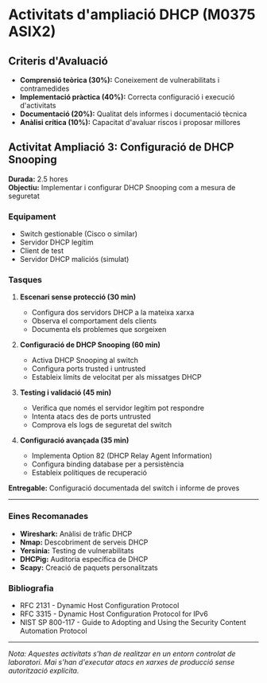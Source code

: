 # Activitats d'ampliació DHCP (M0375 ASIX2)

## Criteris d'Avaluació

- **Comprensió teòrica (30%):** Coneixement de vulnerabilitats i contramedides
- **Implementació pràctica (40%):** Correcta configuració i execució d'activitats
- **Documentació (20%):** Qualitat dels informes i documentació tècnica
- **Anàlisi crítica (10%):** Capacitat d'avaluar riscos i proposar millores

## Activitat Ampliació 3: Configuració de DHCP Snooping

**Durada:** 2.5 hores  
**Objectiu:** Implementar i configurar DHCP Snooping com a mesura de seguretat

### Equipament

- Switch gestionable (Cisco o similar)
- Servidor DHCP legítim
- Client de test
- Servidor DHCP maliciós (simulat)

### Tasques

1. **Escenari sense protecció (30 min)**
   - Configura dos servidors DHCP a la mateixa xarxa
   - Observa el comportament dels clients
   - Documenta els problemes que sorgeixen

2. **Configuració de DHCP Snooping (60 min)**
   - Activa DHCP Snooping al switch
   - Configura ports trusted i untrusted
   - Estableix límits de velocitat per als missatges DHCP

3. **Testing i validació (45 min)**
   - Verifica que només el servidor legítim pot respondre
   - Intenta atacs des de ports untrusted
   - Comprova els logs de seguretat del switch

4. **Configuració avançada (35 min)**
   - Implementa Option 82 (DHCP Relay Agent Information)
   - Configura binding database per a persistència
   - Estableix polítiques de recuperació

**Entregable:** Configuració documentada del switch i informe de proves

---

### Eines Recomanades

- **Wireshark:** Anàlisi de tràfic DHCP
- **Nmap:** Descobriment de serveis DHCP
- **Yersinia:** Testing de vulnerabilitats
- **DHCPig:** Auditoria específica de DHCP
- **Scapy:** Creació de paquets personalitzats

### Bibliografia

- RFC 2131 - Dynamic Host Configuration Protocol
- RFC 3315 - Dynamic Host Configuration Protocol for IPv6
- NIST SP 800-117 - Guide to Adopting and Using the Security Content Automation Protocol

---

*Nota: Aquestes activitats s'han de realitzar en un entorn controlat de laboratori. Mai s'han d'executar atacs en xarxes de producció sense autorització explícita.*
